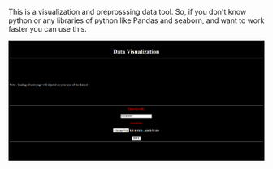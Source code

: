 This is a visualization and preprosssing data tool. So, if you don't know python or any libraries of python like Pandas and seaborn, and want to work faster you can use this.

<img src = "https://github.com/yashagrawal300/Data-Science-Projects/blob/master/Data_Visualization_tool/Screenshot%202021-02-02%20200504.png"></img>
